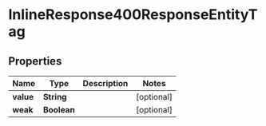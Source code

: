 

# InlineResponse400ResponseEntityTag


## Properties

Name | Type | Description | Notes
------------ | ------------- | ------------- | -------------
**value** | **String** |  |  [optional]
**weak** | **Boolean** |  |  [optional]



